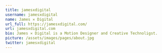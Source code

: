 ```yaml
---
title: jamesxdigital
username: jamesxdigital
name: James ✕ Digital
url_full: https://jamesxdigital.com/
url: jamesxdigital.com
bio: James ✕ Digital is a Motion Designer and Creative Technoligst.
picture: /assets/images/pages/about.jpg
twitter: jamesxdigital
---
```

